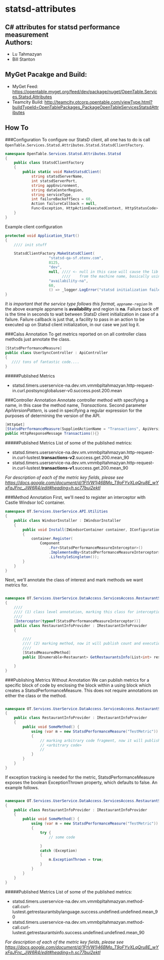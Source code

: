 # statsd-attributes<br />
C# attributes for statsd performance measurement<br />
Authors:
--------
* Lu Tahmazyan<br />
* Bill Stanton<br />

MyGet Pacakge and Build:
------------------------
* MyGet Feed: https://opentable.myget.org/feed/dev/package/nuget/OpenTable.Services.Statsd.Attributes<br />
* Teamcity Build: http://teamcity.otcorp.opentable.com/viewType.html?buildTypeId=OpenTablePackages_PackageOpenTableServicesStatsdAttributes<br />

How To
-----
###Configuration
To configure our StatsD client, all one has to do is call `OpenTable.Services.Statsd.Attributes.Statsd.StatsdClientFactory`.

```C#
namespace OpenTable.Services.Statsd.Attributes.Statsd
{
	public class StatsdClientFactory
	{
	    public static void MakeStatsdClient(
	        string statsdServerName,
	        int statsdServerPort,
	        string appEnvironment,
	        string dataCenterRegion,
	        string serviceType,
	        int failureBackoffSecs = 60,
	        Action failureCallback = null,
	        Func<Exception, HttpActionExecutedContext, HttpStatusCode> exceptionToStatusCode = null){}
	}
}
```

Example client configuration 
```C# 
protected void Application_Start()
{
	//// init stuff

	StatsdClientFactory.MakeStatsdClient(
					"statsd-qa-sf.otenv.com",
					8125,
					"dev",
					null, //// <- null in this case will cause the lib to determine the datacenter
					      ////    from the machine name, basically using the first two chars machine name  
					"availability-na",
					60,
					() => _logger.LogError("statsd initialization failed"));
}
```
*It is important that the service type follows this format, `appname-region`*  In the above example appname is **availability** and region is **na**.  Failure back off is the time in seconds to wait between StatsD client initialization in case of a failure.  Failure callback is just that, a facility to pass in an action to be executed up on Statsd client initialization, in our case we just log it.

###Calss Annotation
To get metrics reported on on all controller class methods just annotate the class. 
```C#
[StatsdPerformanceMeasure]
public class UserSyncController : ApiController
{
   //// tons of fantastic code....
}
```

#####Published Metrics
-  statsd.timers.userservice-na.dev.vm.vmmbpltahmazyan.http-request-in.curl.postsyncglobaluser-v0.success.post.200.mean

###Controller Annotation
Annotate controller method with specifying a name, in this case the method name, *Transactions*.  Second parameter *ApiVersionPattern*, is used in specifying a regular expression for the purposes of determining the version of the API.
```C#
[HttpGet]
[StatsdPerformanceMeasure(SuppliedActionName = "Transactions", ApiVersionPattern = @"user/(\w+)/", DefaultApiVersion = "v1")]
public HttpResponseMessage Transactions(){}
```

#####Published Metrics
List of some of the published metrics:
-  statsd.timers.userservice-na.dev.vm.vmmbpltahmazyan.http-request-in.curl-lustest.**transactions-v2**.success.get.200.mean_90
-  statsd.timers.userservice-na.dev.vm.vmmbpltahmazyan.http-request-in.curl-lustest.**transactions-v1**.success.get.200.mean_90


*For description of each of the metric key fields, please see https://docs.google.com/document/d/1FtVW1j46BMo_T9oFYvXLqQru8E_wYxFaJFnc_JjW6R4/edit#heading=h.sc77bui2ektl*

###Method Annotation
First, we'll need to register an interceptor with Castle Windsor IoC container. 

```C#
namespace OT.Services.UserService.API.Utilities
{
	public class WindsorInstaller : IWindsorInstaller
	{
		public void Install(IWindsorContainer container, IConfigurationStore store)
		{
			container.Register(
				Component
					.For<StatsdPerformanceMeasureInterceptor>()
					.ImplementedBy<StatsdPerformanceMeasureInterceptor>()
					.LifestyleSingleton());
		}
	}
}
```

Next, we'll annotate the class of interest and mark methods we want metrics for.
```C#

namespace OT.Services.UserService.DataAccess.ServicesAccess.RestaurantService
{
	//// 
	//// (1) class level annotation, marking this class for interception 
	//// 
	[Interceptor(typeof(StatsdPerformanceMeasureInterceptor))]
	public class RestaurantInfoProvider : IRestaurantInfoProvider
	{

		////
		//// (2) marking method, now it will publish count and execution duration.
		////
		[StatsdMeasuredMethod]
		public IEnumerable<Restaurant> GetRestaurantsInfo(List<int> restaurantIds, string language = null) {}

	}
}
```

###Publishing Metrics Without Annotation
We can publish metrics for a specific block of code by enclosing the block within a using block which creates a StatsdPerformanceMeasure.  This does not require annotations on either the class or the method.
```C#

namespace OT.Services.UserService.DataAccess.ServicesAccess.RestaurantService
{
	public class RestaurantInfoProvider : IRestaurantInfoProvider
	{
		public void SomeMethod() {
			using (var m = new StatsdPerformanceMeasure("TestMetric"))
			{
				// marking arbitrary code fragment, now it will publish count and execution duration.
				// <arbitrary code>
				// 
			}
		}
	}
}
```

If exception tracking is needed for the metric, StatsdPerformanceMeasure exposes the boolean ExceptionThrown property, which defaults to false.  An example follows.
```C#

namespace OT.Services.UserService.DataAccess.ServicesAccess.RestaurantService
{
	public class RestaurantInfoProvider : IRestaurantInfoProvider
	{
		public void SomeMethod() {
			using (var m = new StatsdPerformanceMeasure("TestMetric"))
			{
				try {
					// some code

				}
				catch (Exception)
				{
					m.ExceptionThrown = true;
				}
			}
		}
	}
}
```

#####Published Metrics
List of some of the published metrics:
-  statsd.timers.userservice-na.dev.vm.vmmbpltahmazyan.method-call.curl-lustest.getrestaurantsbylanguage.success.undefined.undefined.mean_90
-  statsd.timers.userservice-na.dev.vm.vmmbpltahmazyan.method-call.curl-lustest.getrestaurantsinfo.success.undefined.undefined.mean_90

*For description of each of the metric key fields, please see https://docs.google.com/document/d/1FtVW1j46BMo_T9oFYvXLqQru8E_wYxFaJFnc_JjW6R4/edit#heading=h.sc77bui2ektl*


